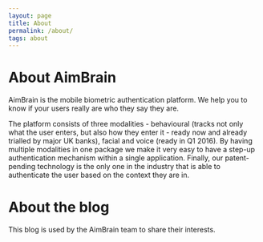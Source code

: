 ```yaml
---
layout: page
title: About
permalink: /about/
tags: about
---
```

# About AimBrain
AimBrain is the mobile biometric authentication platform. We help you to know if your users really are who they say they are.

The platform consists of three modalities - behavioural (tracks not only what the user enters, but also how they enter it - ready now and already trialled by major UK banks), facial and voice (ready in Q1 2016). By having multiple modalities in one package we make it very easy to have a step-up authentication mechanism within a single application. Finally, our patent-pending technology is the only one in the industry that is able to authenticate the user based on the context they are in.

# About the blog

This blog is used by the AimBrain team to share their interests. 

